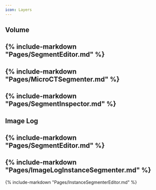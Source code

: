 ```yaml
---
icon: Layers
---
```

## Volume
{% include-markdown "Pages/SegmentEditor.md" %}
---
{% include-markdown "Pages/MicroCTSegmenter.md" %}
---
{% include-markdown "Pages/SegmentInspector.md" %}
---
## Image Log
{% include-markdown "Pages/SegmentEditor.md" %}
---
{% include-markdown "Pages/ImageLogInstanceSegmenter.md" %}
---
{% include-markdown "Pages/InstanceSegmenterEditor.md" %}

